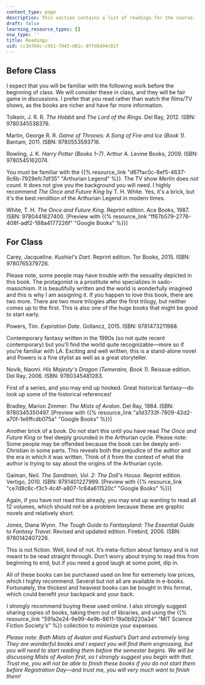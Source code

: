 ```yaml
---
content_type: page
description: This section contains a list of readings for the course.
draft: false
learning_resource_types: []
ocw_type: ''
title: Readings
uid: cc3e769c-c951-7945-d81c-8ffd8494c81f
---
```

## Before Class

I expect that you will be familiar with the following work before the beginning of class. We will consider these in class, and they will be fair game in discussions. I prefer that you read rather than watch the films/TV shows, as the books are richer and have far more information.

Tolkein, J. R. R. *The Hobbit* and *The Lord of the Rings*. Del Ray, 2012. ISBN: 9780345538376.

Martin, George R. R. *Game of Thrones: A Song of Fire and Ice (Book 1)*. Bantam, 2011. ISBN: 9780553593716.

Rowling, J. K. *Harry Potter (Books 1–7)*. Arthur A. Levine Books, 2009. ISBN: 9780545162074.

You must be familiar with the {{% resource_link "d67fac0c-8ef5-4637-9c6b-7929efc7df35" "Arthurian Legend" %}}. The TV show *Merlin* does *not count*. It does not give you the background you will need. I highly recommend *The Once and Future King* by T. H. White. Yes, it's a brick, but it's the best rendition of the Arthurian Legend in modern times.

White, T. H. *The Once and Future King*. Reprint edition. Ace Books, 1987. ISBN: 9780441627400. \[Preview with {{% resource_link "ff67b579-2776-408f-adf2-188a4177226f" "Google Books" %}}\]

## For Class

Carey, Jacqueline. *Kushiel's Dart*. Reprint edition. Tor Books, 2015. ISBN: 9780765379726.

Please note, some people may have trouble with the sexuality depicted in this book. The protagonist is a prostitute who specializes in sado-masochism. It is beautifully written and the world is wonderfully imagined and this is why I am assigning it. If you happen to love this book, there are two more. There are two more trilogies after the first trilogy, but neither comes up to the first. This is also one of the huge books that might be good to start early.

Powers, Tim. *Expiration Date*. Gollancz, 2015. ISBN: 9781473211988.

Contemporary fantasy written in the 1990s (so not quite recent contemporary) but you’ll find the world quite recognizable—more so if you’re familiar with LA. Exciting and well written, this is a stand-alone novel and Powers is a fine stylist as well as a great storyteller.

Novik, Naomi. *His Majesty's Dragon (Temeraire, Book 1)*. Reissue edition. Del Ray, 2006. ISBN: 9780345481283.

First of a series, and you may end up hooked. Great historical fantasy—do look up some of the historical references!

Bradley, Marion Zimmer. *The Mists of Avalon*. Del Ray, 1984. ISBN: 9780345350497. \[Preview with {{% resource_link "a1d3733f-7809-42d2-a70f-1e6ffcdb075a" "Google Books" %}}\]

Another brick of a book. Do *not* start this until you have read *The Once and Future King* or feel deeply grounded in the Arthurian cycle. Please note: Some people may be offended because the book can be deeply anti-Christian in some parts. This reveals both the prejudice of the author and the era in which it was written. Think of it from the context of what the author is trying to say about the origins of the Arthurian cycle.

Gaiman, Neil. *The Sandman, Vol. 2: The Doll's House*. Reprint edition. Vertigo, 2010. ISBN: 9781401227999. \[Preview with {{% resource_link "ce7d8c6c-f3c1-4c4f-a807-1c64a611520c" "Google Books" %}}\]

Again, if you have not read this already, you may end up wanting to read all 12 volumes, which should not be a problem because these are graphic novels and relatively short.

Jones, Diana Wynn. *The Tough Guide to Fantasyland: The Essential Guide to Fantasy Travel*. Revised and updated edition. Firebird, 2006. ISBN: 9780142407226.

This is not fiction. Well, kind of not. It’s meta-fiction about fantasy and is not meant to be read straight through. Don’t worry about trying to read this from beginning to end, but if you need a good laugh at some point, dip in.

All of these books can be purchased used on line for extremely low prices, which I highly recommend. Several but not all are available in e-books. Fortunately, the thickest and heaviest books can be bought in this format, which could benefit your backpack and your back.

I strongly recommend buying these used online. I also strongly suggest sharing copies of books, taking them out of libraries, and using the {{% resource_link "591a2e24-9e99-4e9b-8611-19a0b9220a34" "MIT Science Fiction Society's" %}} collection to minimize your expenses.

*Please note: Both Mists of Avalon and Kushiel’s Dart and extremely long. They are wonderful books and I expect you will find them engrossing, but you will need to start reading them before the semester begins. We will be discussing Mists of Avalon first, so I strongly suggest you begin with that. Trust me, you will not be able to finish these books if you do not start them before Registration Day—and trust me, you will very much want to finish them!*